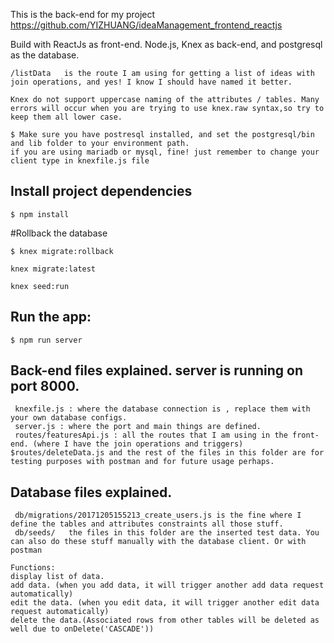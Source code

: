 This is the back-end for my project https://github.com/YIZHUANG/ideaManagement_frontend_reactjs

Build with ReactJs as front-end.
Node.js, Knex as back-end, and postgresql as the database.

```
/listData   is the route I am using for getting a list of ideas with join operations, and yes! I know I should have named it better.
```
```
Knex do not support uppercase naming of the attributes / tables. Many errors will occur when you are trying to use knex.raw syntax,so try to keep them all lower case.
```
```
$ Make sure you have postresql installed, and set the postgresql/bin and lib folder to your environment path.
if you are using mariadb or mysql, fine! just remember to change your client type in knexfile.js file
```
## Install project dependencies
```
$ npm install
```
#Rollback the database
``` type in these commands in orders
$ knex migrate:rollback

knex migrate:latest

knex seed:run
```

## Run the app:
```
$ npm run server
```

## Back-end files explained.  server is running on port 8000.
```
 knexfile.js : where the database connection is , replace them with your own database configs.
 server.js : where the port and main things are defined.
 routes/featuresApi.js : all the routes that I am using in the front-end. (where I have the join operations and triggers)
$routes/deleteData.js and the rest of the files in this folder are for testing purposes with postman and for future usage perhaps.
```
## Database files explained.
```
 db/migrations/20171205155213_create_users.js is the fine where I define the tables and attributes constraints all those stuff.
 db/seeds/   the files in this folder are the inserted test data. You can also do these stuff manually with the database client. Or with postman
```

```
Functions:
display list of data.
add data. (when you add data, it will trigger another add data request automatically)
edit the data. (when you edit data, it will trigger another edit data request automatically)
delete the data.(Associated rows from other tables will be deleted as well due to onDelete('CASCADE'))
```
